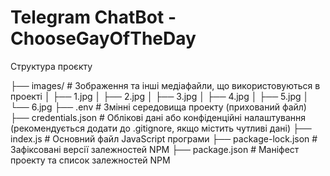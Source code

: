 # Telegram ChatBot - ChooseGayOfTheDay

Структура проєкту

├── images/             # Зображення та інші медіафайли, що використовуються в проекті
│   ├── 1.jpg
│   ├── 2.jpg
│   ├── 3.jpg
│   ├── 4.jpg
│   ├── 5.jpg
│   └── 6.jpg
├── .env                # Змінні середовища проекту (прихований файл)
├── credentials.json    # Облікові дані або конфіденційні налаштування (рекомендується додати до .gitignore, якщо містить чутливі дані)
├── index.js            # Основний файл JavaScript програми
├── package-lock.json   # Зафіксовані версії залежностей NPM
├── package.json        # Маніфест проекту та список залежностей NPM


